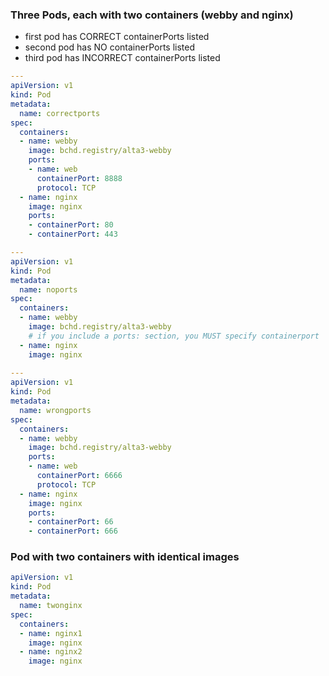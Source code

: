 ### Three Pods, each with two containers (webby and nginx)
- first pod has CORRECT containerPorts listed
- second pod has NO containerPorts listed
- third pod has INCORRECT containerPorts listed

```yaml
---
apiVersion: v1
kind: Pod
metadata:
  name: correctports 
spec:
  containers:
  - name: webby
    image: bchd.registry/alta3-webby
    ports:
    - name: web
      containerPort: 8888
      protocol: TCP
  - name: nginx
    image: nginx
    ports:
    - containerPort: 80
    - containerPort: 443

---
apiVersion: v1
kind: Pod
metadata:
  name: noports 
spec:
  containers:
  - name: webby
    image: bchd.registry/alta3-webby
    # if you include a ports: section, you MUST specify containerport
  - name: nginx
    image: nginx
    
---
apiVersion: v1
kind: Pod
metadata:
  name: wrongports 
spec:
  containers:
  - name: webby
    image: bchd.registry/alta3-webby
    ports:
    - name: web
      containerPort: 6666
      protocol: TCP
  - name: nginx
    image: nginx
    ports:
    - containerPort: 66
    - containerPort: 666
```


### Pod with two containers with identical images

```yaml
apiVersion: v1
kind: Pod
metadata:
  name: twonginx 
spec:
  containers:
  - name: nginx1
    image: nginx
  - name: nginx2
    image: nginx
```
